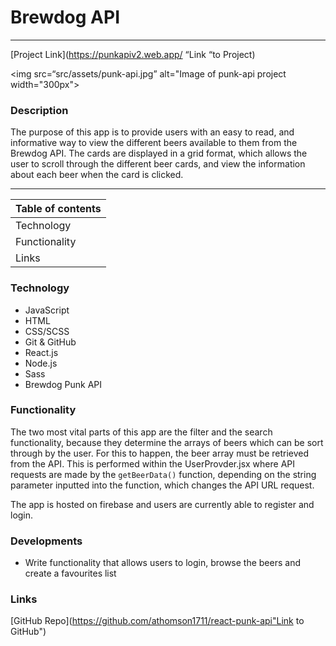 # **Brewdog API**
***

[Project Link](https://punkapiv2.web.app/ “Link “to Project)

<img src=“src/assets/punk-api.jpg” alt="Image of punk-api project width="300px">

### **Description**
The purpose of this app is to provide users with an easy to read, and informative way to view the different beers available to them from the Brewdog API. The cards are displayed in a grid format, which allows the user to scroll through the different beer cards, and view the information about each beer when the card is clicked.

---
| **Table of contents** |
|---|
| Technology |
| Functionality |
| Links |

### **Technology**
- JavaScript
- HTML
- CSS/SCSS
- Git & GitHub
- React.js
- Node.js
- Sass
- Brewdog Punk API

### **Functionality**
The two most vital parts of this app are the filter and the search functionality, because they determine the arrays of beers which can be sort through by the user. For this to happen, the beer array must be retrieved from the API. This is performed within the UserProvder.jsx where API requests are made by the `getBeerData()` function, depending on the string parameter inputted into the function, which changes the API URL request.

The app is hosted on firebase and users are currently able to register and login. 

### **Developments**
- Write functionality that allows users to login, browse the beers and create a favourites list


### **Links**
[GitHub Repo](https://github.com/athomson1711/react-punk-api"Link to GitHub")